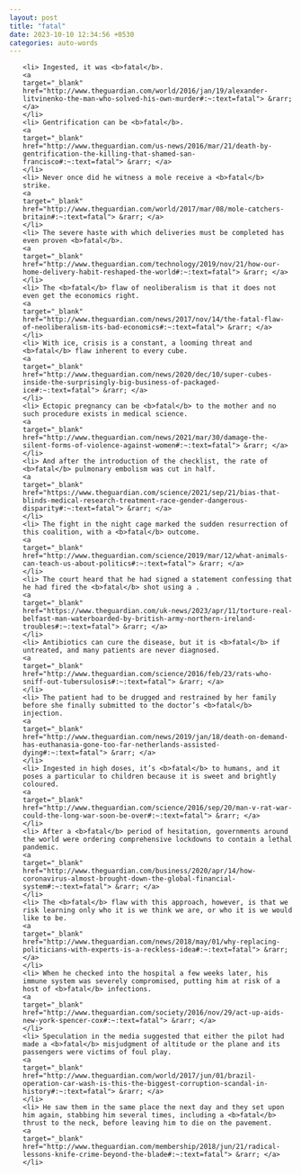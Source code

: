 ```yaml
---
layout: post
title: "fatal"
date: 2023-10-10 12:34:56 +0530
categories: auto-words
---
```

<ol>

    <li> Ingested, it was <b>fatal</b>.
    <a 
    target="_blank" 
    href="http://www.theguardian.com/world/2016/jan/19/alexander-litvinenko-the-man-who-solved-his-own-murder#:~:text=fatal"> &rarr; </a>
    </li>
    <li> Gentrification can be <b>fatal</b>.
    <a 
    target="_blank" 
    href="http://www.theguardian.com/us-news/2016/mar/21/death-by-gentrification-the-killing-that-shamed-san-francisco#:~:text=fatal"> &rarr; </a>
    </li>
    <li> Never once did he witness a mole receive a <b>fatal</b> strike.
    <a 
    target="_blank" 
    href="http://www.theguardian.com/world/2017/mar/08/mole-catchers-britain#:~:text=fatal"> &rarr; </a>
    </li>
    <li> The severe haste with which deliveries must be completed has even proven <b>fatal</b>.
    <a 
    target="_blank" 
    href="http://www.theguardian.com/technology/2019/nov/21/how-our-home-delivery-habit-reshaped-the-world#:~:text=fatal"> &rarr; </a>
    </li>
    <li> The <b>fatal</b> flaw of neoliberalism is that it does not even get the economics right.
    <a 
    target="_blank" 
    href="http://www.theguardian.com/news/2017/nov/14/the-fatal-flaw-of-neoliberalism-its-bad-economics#:~:text=fatal"> &rarr; </a>
    </li>
    <li> With ice, crisis is a constant, a looming threat and <b>fatal</b> flaw inherent to every cube.
    <a 
    target="_blank" 
    href="http://www.theguardian.com/news/2020/dec/10/super-cubes-inside-the-surprisingly-big-business-of-packaged-ice#:~:text=fatal"> &rarr; </a>
    </li>
    <li> Ectopic pregnancy can be <b>fatal</b> to the mother and no such procedure exists in medical science.
    <a 
    target="_blank" 
    href="http://www.theguardian.com/news/2021/mar/30/damage-the-silent-forms-of-violence-against-women#:~:text=fatal"> &rarr; </a>
    </li>
    <li> And after the introduction of the checklist, the rate of <b>fatal</b> pulmonary embolism was cut in half.
    <a 
    target="_blank" 
    href="https://www.theguardian.com/science/2021/sep/21/bias-that-blinds-medical-research-treatment-race-gender-dangerous-disparity#:~:text=fatal"> &rarr; </a>
    </li>
    <li> The fight in the night cage marked the sudden resurrection of this coalition, with a <b>fatal</b> outcome.
    <a 
    target="_blank" 
    href="http://www.theguardian.com/science/2019/mar/12/what-animals-can-teach-us-about-politics#:~:text=fatal"> &rarr; </a>
    </li>
    <li> The court heard that he had signed a statement confessing that he had fired the <b>fatal</b> shot using a .
    <a 
    target="_blank" 
    href="https://www.theguardian.com/uk-news/2023/apr/11/torture-real-belfast-man-waterboarded-by-british-army-northern-ireland-troubles#:~:text=fatal"> &rarr; </a>
    </li>
    <li> Antibiotics can cure the disease, but it is <b>fatal</b> if untreated, and many patients are never diagnosed.
    <a 
    target="_blank" 
    href="http://www.theguardian.com/science/2016/feb/23/rats-who-sniff-out-tubersulosis#:~:text=fatal"> &rarr; </a>
    </li>
    <li> The patient had to be drugged and restrained by her family before she finally submitted to the doctor’s <b>fatal</b> injection.
    <a 
    target="_blank" 
    href="http://www.theguardian.com/news/2019/jan/18/death-on-demand-has-euthanasia-gone-too-far-netherlands-assisted-dying#:~:text=fatal"> &rarr; </a>
    </li>
    <li> Ingested in high doses, it’s <b>fatal</b> to humans, and it poses a particular to children because it is sweet and brightly coloured.
    <a 
    target="_blank" 
    href="http://www.theguardian.com/science/2016/sep/20/man-v-rat-war-could-the-long-war-soon-be-over#:~:text=fatal"> &rarr; </a>
    </li>
    <li> After a <b>fatal</b> period of hesitation, governments around the world were ordering comprehensive lockdowns to contain a lethal pandemic.
    <a 
    target="_blank" 
    href="http://www.theguardian.com/business/2020/apr/14/how-coronavirus-almost-brought-down-the-global-financial-system#:~:text=fatal"> &rarr; </a>
    </li>
    <li> The <b>fatal</b> flaw with this approach, however, is that we risk learning only who it is we think we are, or who it is we would like to be.
    <a 
    target="_blank" 
    href="http://www.theguardian.com/news/2018/may/01/why-replacing-politicians-with-experts-is-a-reckless-idea#:~:text=fatal"> &rarr; </a>
    </li>
    <li> When he checked into the hospital a few weeks later, his immune system was severely compromised, putting him at risk of a host of <b>fatal</b> infections.
    <a 
    target="_blank" 
    href="http://www.theguardian.com/society/2016/nov/29/act-up-aids-new-york-spencer-cox#:~:text=fatal"> &rarr; </a>
    </li>
    <li> Speculation in the media suggested that either the pilot had made a <b>fatal</b> misjudgment of altitude or the plane and its passengers were victims of foul play.
    <a 
    target="_blank" 
    href="http://www.theguardian.com/world/2017/jun/01/brazil-operation-car-wash-is-this-the-biggest-corruption-scandal-in-history#:~:text=fatal"> &rarr; </a>
    </li>
    <li> He saw them in the same place the next day and they set upon him again, stabbing him several times, including a <b>fatal</b> thrust to the neck, before leaving him to die on the pavement.
    <a 
    target="_blank" 
    href="http://www.theguardian.com/membership/2018/jun/21/radical-lessons-knife-crime-beyond-the-blade#:~:text=fatal"> &rarr; </a>
    </li>